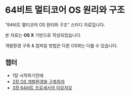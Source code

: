 # 64비트 멀티코어 OS 원리와 구조
"64비트 멀티코어 OS 원리와 구조" 스터디 자료입니다.

본 자료는 **OS X** 기반으로 작성되었습니다.

개발환경 구축 & 컴파일 방법은 다른 OS와는 다를 수 있습니다.

## 챕터
 - 1장 시작하기전에
 - [2장 OS 개발환경을 구축하자](https://github.com/HIPERCUBE/64bit-Multicore-OS/blob/master/book/Ch2개발환경구축.md)
 - [3장 64비트 프로세서의 이모저모](https://github.com/HIPERCUBE/64bit-Multicore-OS/blob/master/book/Ch3_64비트%20프로세서의%20이모저모.md)
